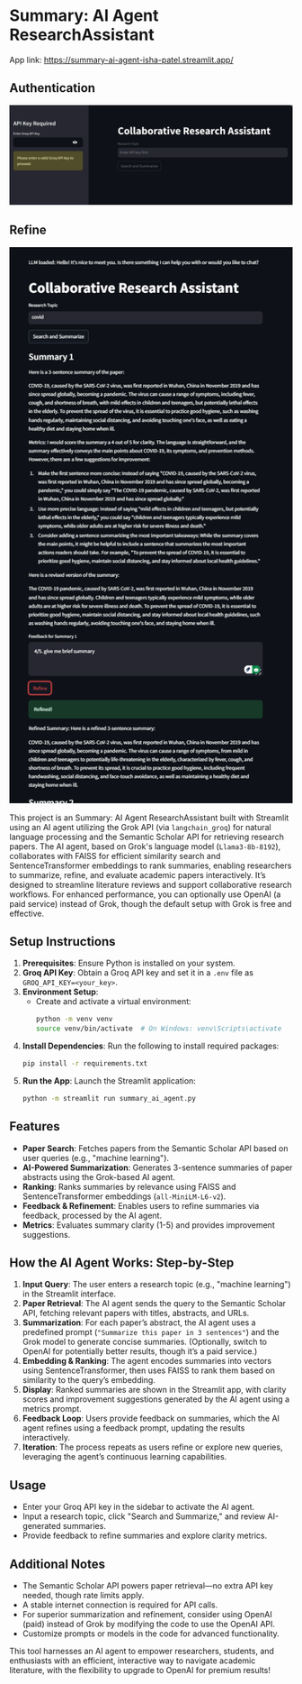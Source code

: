 # Summary: AI Agent ResearchAssistant

App link: https://summary-ai-agent-isha-patel.streamlit.app/

## Authentication
![Authentication](./authentication.png)

## Refine
![Refine](./refine.png)

This project is an Summary: AI Agent ResearchAssistant built with Streamlit using an AI agent utilizing the Grok API (via `langchain_groq`) for natural language processing and the Semantic Scholar API for retrieving research papers. The AI agent, based on Grok's language model (`Llama3-8b-8192`), collaborates with FAISS for efficient similarity search and SentenceTransformer embeddings to rank summaries, enabling researchers to summarize, refine, and evaluate academic papers interactively. It’s designed to streamline literature reviews and support collaborative research workflows. For enhanced performance, you can optionally use OpenAI (a paid service) instead of Grok, though the default setup with Grok is free and effective.

## Setup Instructions
1. **Prerequisites**: Ensure Python is installed on your system.
2. **Groq API Key**: Obtain a Groq API key and set it in a `.env` file as `GROQ_API_KEY=<your_key>`.
3. **Environment Setup**: 
   - Create and activate a virtual environment:
     ```bash
     python -m venv venv
     source venv/bin/activate  # On Windows: venv\Scripts\activate
     ```
4. **Install Dependencies**: Run the following to install required packages:
     ```bash
     pip install -r requirements.txt
     ```
5. **Run the App**: Launch the Streamlit application:
     ```bash
     python -m streamlit run summary_ai_agent.py
     ```

## Features
- **Paper Search**: Fetches papers from the Semantic Scholar API based on user queries (e.g., "machine learning").
- **AI-Powered Summarization**: Generates 3-sentence summaries of paper abstracts using the Grok-based AI agent.
- **Ranking**: Ranks summaries by relevance using FAISS and SentenceTransformer embeddings (`all-MiniLM-L6-v2`).
- **Feedback & Refinement**: Enables users to refine summaries via feedback, processed by the AI agent.
- **Metrics**: Evaluates summary clarity (1-5) and provides improvement suggestions.

## How the AI Agent Works: Step-by-Step
1. **Input Query**: The user enters a research topic (e.g., "machine learning") in the Streamlit interface.
2. **Paper Retrieval**: The AI agent sends the query to the Semantic Scholar API, fetching relevant papers with titles, abstracts, and URLs.
3. **Summarization**: For each paper’s abstract, the AI agent uses a predefined prompt (`"Summarize this paper in 3 sentences"`) and the Grok model to generate concise summaries. (Optionally, switch to OpenAI for potentially better results, though it’s a paid service.)
4. **Embedding & Ranking**: The agent encodes summaries into vectors using SentenceTransformer, then uses FAISS to rank them based on similarity to the query’s embedding.
5. **Display**: Ranked summaries are shown in the Streamlit app, with clarity scores and improvement suggestions generated by the AI agent using a metrics prompt.
6. **Feedback Loop**: Users provide feedback on summaries, which the AI agent refines using a feedback prompt, updating the results interactively.
7. **Iteration**: The process repeats as users refine or explore new queries, leveraging the agent’s continuous learning capabilities.

## Usage
- Enter your Groq API key in the sidebar to activate the AI agent.
- Input a research topic, click "Search and Summarize," and review AI-generated summaries.
- Provide feedback to refine summaries and explore clarity metrics.

## Additional Notes
- The Semantic Scholar API powers paper retrieval—no extra API key needed, though rate limits apply.
- A stable internet connection is required for API calls.
- For superior summarization and refinement, consider using OpenAI (paid) instead of Grok by modifying the code to use the OpenAI API.
- Customize prompts or models in the code for advanced functionality.

This tool harnesses an AI agent to empower researchers, students, and enthusiasts with an efficient, interactive way to navigate academic literature, with the flexibility to upgrade to OpenAI for premium results!
